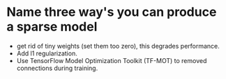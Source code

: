 # Name three way's you can produce a sparse model
- get rid of tiny weights (set them too zero), this degrades performance.
- Add l1 regularization.
- Use TensorFlow Model Optimization Toolkit (TF-MOT) to removed connections during training.
